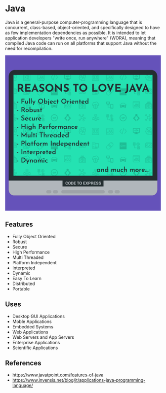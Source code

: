 # Java

Java is a general-purpose computer-programming language that is concurrent, class-based, object-oriented, and specifically designed to have as few implementation dependencies as possible. It is intended to let application developers "write once, run anywhere" (WORA), meaning that compiled Java code can run on all platforms that support Java without the need for recompilation.

![Java](./image.png)

## Features

- Fully Object Oriented
- Robust
- Secure
- High Performance
- Multi Threaded
- Platform Independent
- Interpreted
- Dynamic
- Easy To Learn
- Distributed
- Portable

## Uses

- Desktop GUI Applications
- Moble Applications
- Embedded Systems
- Web Applications
- Web Servers and App Servers
- Enterprise Applications
- Scientific Applications

## References

- https://www.javatpoint.com/features-of-java
- https://www.invensis.net/blog/it/applications-java-programming-language/